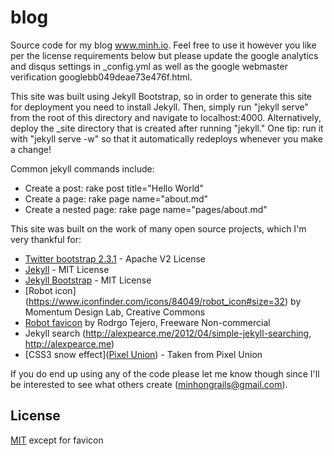 blog
======

Source code for my blog www.minh.io. Feel free to use it however you like per
the license requirements below but please update the google analytics and disqus settings in 
_config.yml as well as the google webmaster verification googlebb049deae73e476f.html.

This site was built using Jekyll Bootstrap, so in order to generate this site
for deployment you need to install Jekyll. Then,  simply run "jekyll serve" from the root of this directory and navigate
to localhost:4000. Alternatively, deploy the _site directory that
is created after running "jekyll." One tip: run it with "jekyll serve -w" so 
that it automatically redeploys whenever you make a change!

Common jekyll commands include:

* Create a post: rake post title="Hello World"
* Create a page: rake page name="about.md"
* Create a nested page: rake page name="pages/about.md"

This site was built on the work of many open source projects, which I'm
very thankful for:

* [Twitter bootstrap 2.3.1](http://twitter.github.io/bootstrap) - Apache V2 License
* [Jekyll](https://github.com/mojombo/jekyll) - MIT License
* [Jekyll Bootstrap](http://jekyllbootstrap.com/) - MIT License
* [Robot icon] (https://www.iconfinder.com/icons/84049/robot_icon#size=32) by Momentum Design Lab, Creative Commons
* [Robot favicon](http://findicons.com/icon/40514/robot?id=415175) by Rodrgo Tejero, Freeware Non-commercial
* Jekyll search (http://alexpearce.me/2012/04/simple-jekyll-searching, http://alexpearce.me)
* [CSS3 snow effect](<a href="http://pixelunion.net/">Pixel Union</a>) - Taken from Pixel Union

If you do end up using any of the code please let me know though since I'll
be interested to see what others create (minhongrails@gmail.com).

## License

[MIT](http://opensource.org/licenses/MIT) except for favicon



